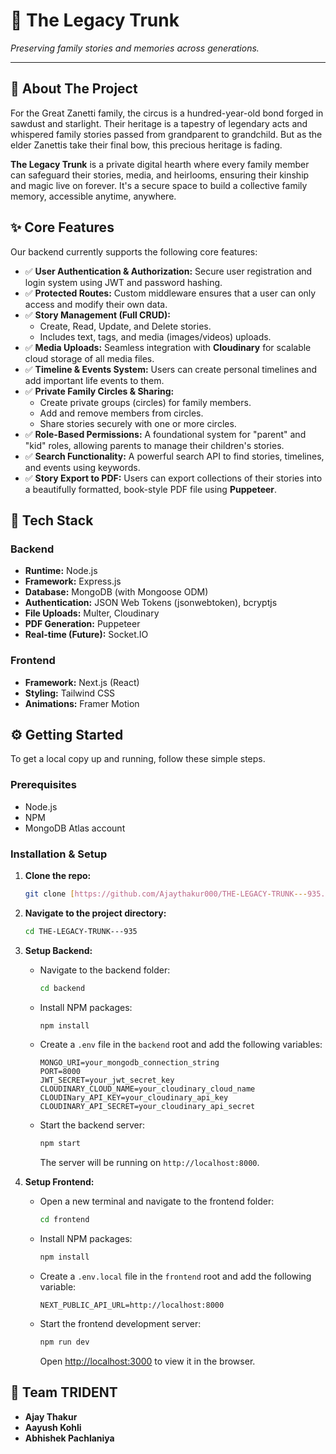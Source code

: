 # 🔱 The Legacy Trunk

*Preserving family stories and memories across generations.*

---

## 📖 About The Project

For the Great Zanetti family, the circus is a hundred-year-old bond forged in sawdust and starlight. Their heritage is a tapestry of legendary acts and whispered family stories passed from grandparent to grandchild. But as the elder Zanettis take their final bow, this precious heritage is fading.

**The Legacy Trunk** is a private digital hearth where every family member can safeguard their stories, media, and heirlooms, ensuring their kinship and magic live on forever. It's a secure space to build a collective family memory, accessible anytime, anywhere.

## ✨ Core Features 

Our backend currently supports the following core features:

* ✅ **User Authentication & Authorization:** Secure user registration and login system using JWT and password hashing.
* ✅ **Protected Routes:** Custom middleware ensures that a user can only access and modify their own data.
* ✅ **Story Management (Full CRUD):**
    * Create, Read, Update, and Delete stories.
    * Includes text, tags, and media (images/videos) uploads.
* ✅ **Media Uploads:** Seamless integration with **Cloudinary** for scalable cloud storage of all media files.
* ✅ **Timeline & Events System:** Users can create personal timelines and add important life events to them.
* ✅ **Private Family Circles & Sharing:**
    * Create private groups (circles) for family members.
    * Add and remove members from circles.
    * Share stories securely with one or more circles.
* ✅ **Role-Based Permissions:** A foundational system for "parent" and "kid" roles, allowing parents to manage their children's stories.
* ✅ **Search Functionality:** A powerful search API to find stories, timelines, and events using keywords.
* ✅ **Story Export to PDF:** Users can export collections of their stories into a beautifully formatted, book-style PDF file using **Puppeteer**.

## 🚀 Tech Stack

### Backend
* **Runtime:** Node.js
* **Framework:** Express.js
* **Database:** MongoDB (with Mongoose ODM)
* **Authentication:** JSON Web Tokens (jsonwebtoken), bcryptjs
* **File Uploads:** Multer, Cloudinary
* **PDF Generation:** Puppeteer
* **Real-time (Future):** Socket.IO

### Frontend
* **Framework:** Next.js (React)
* **Styling:** Tailwind CSS
* **Animations:** Framer Motion

## ⚙️ Getting Started

To get a local copy up and running, follow these simple steps.

### Prerequisites

* Node.js
* NPM
* MongoDB Atlas account

### Installation & Setup

1.  **Clone the repo:**
    ```sh
    git clone [https://github.com/Ajaythakur000/THE-LEGACY-TRUNK---935.git](https://github.com/Ajaythakur000/THE-LEGACY-TRUNK---935.git)
    ```
2.  **Navigate to the project directory:**
    ```sh
    cd THE-LEGACY-TRUNK---935
    ```

3.  **Setup Backend:**
    * Navigate to the backend folder:
        ```sh
        cd backend
        ```
    * Install NPM packages:
        ```sh
        npm install
        ```
    * Create a `.env` file in the `backend` root and add the following variables:
        ```env
        MONGO_URI=your_mongodb_connection_string
        PORT=8000
        JWT_SECRET=your_jwt_secret_key
        CLOUDINARY_CLOUD_NAME=your_cloudinary_cloud_name
        CLOUDINary_API_KEY=your_cloudinary_api_key
        CLOUDINARY_API_SECRET=your_cloudinary_api_secret
        ```
    * Start the backend server:
        ```sh
        npm start
        ```
        The server will be running on `http://localhost:8000`.

4.  **Setup Frontend:**
    * Open a new terminal and navigate to the frontend folder:
        ```sh
        cd frontend
        ```
    * Install NPM packages:
        ```sh
        npm install
        ```
    * Create a `.env.local` file in the `frontend` root and add the following variable:
        ```env
        NEXT_PUBLIC_API_URL=http://localhost:8000
        ```
    * Start the frontend development server:
        ```sh
        npm run dev
        ```
        Open [http://localhost:3000](http://localhost:3000) to view it in the browser.

## 🤝 Team TRIDENT

* **Ajay Thakur**
* **Aayush Kohli**
* **Abhishek Pachlaniya**

